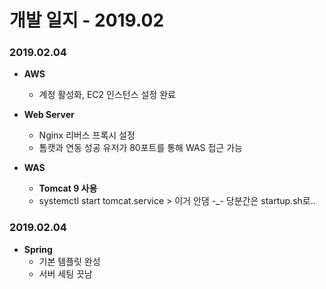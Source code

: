 개발 일지  - 2019.02 
========================

### 2019.02.04
+ **AWS**
    + 계정 활성화, EC2 인스턴스 설정 완료

+ **Web Server**
    + Nginx 리버스 프록시 설정
    + 톰캣과 연동 성공 유저가 80포트를 통해 WAS 접근 가능
+ **WAS**
    + **Tomcat 9 사용**
    + systemctl start tomcat.service > 이거 안댐 -_- 당분간은 startup.sh로..
    
### 2019.02.04
+ **Spring**
    + 기본 템플릿 완성
    + 서버 세팅 끗남